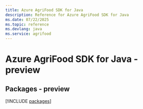 ```yaml
---
title: Azure AgriFood SDK for Java
description: Reference for Azure AgriFood SDK for Java
ms.date: 07/22/2025
ms.topic: reference
ms.devlang: java
ms.service: agrifood
---
```

# Azure AgriFood SDK for Java - preview
## Packages - preview
[!INCLUDE [packages](agrifood-index.md)]